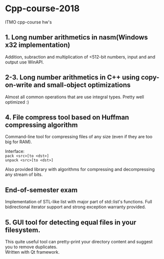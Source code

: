# Cpp-course-2018
ITMO cpp-course hw's

## 1. Long number arithmetics in nasm(Windows x32 implementation)
  Addition, subraction and multiplication of <512-bit numbers, input and and output use WinAPI.
  
## 2-3. Long number arithmetics in C++ using copy-on-write and small-object optimizations
  Almost all common operations that are use integral types. Pretty well optimized :)
  
## 4. File compress tool based on Huffman compressing algorithm
  Command-line tool for compressing files of any size (even if they are too big for RAM). 
  
Interface:  
`pack <src>[to <dst>]`  
`unpack <src>[to <dst>]`  

Also provided library with algorithms for compressing and decompressing any stream of bits. 

## End-of-semester exam
  Implementation of STL-like list with major part of std::list's functions. Full bidirectional iterator support and strong exception warranty provided.

## 5. GUI tool for detecting equal files in your filesystem.  
  This quite useful tool can pretty-print your directory content and suggest you to remove duplicates.  
Written with Qt framework.
